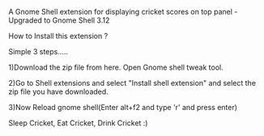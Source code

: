 A Gnome Shell extension for displaying cricket scores on top panel - Upgraded to Gnome Shell 3.12

How to Install this extension ? 

Simple 3 steps.....

1)Download the zip file from here. Open Gnome shell tweak tool.

2)Go to Shell extensions and select "Install shell extension" and select the zip file you have downloaded.

3)Now Reload gnome shell(Enter alt+f2 and type 'r' and press enter)

Sleep Cricket, Eat Cricket, Drink Cricket :)
